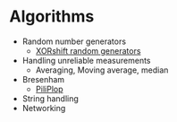 # Algorithms

- Random number generators
  - [XORshift random generators](Random-generator)
- Handling unreliable measurements
  - Averaging, Moving average, median
- Bresenham
  - [PiliPlop](PiliPlop)
- String handling
- Networking
